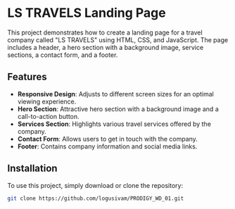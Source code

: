# LS TRAVELS Landing Page

This project demonstrates how to create a landing page for a travel company called "LS TRAVELS" using HTML, CSS, and JavaScript. The page includes a header, a hero section with a background image, service sections, a contact form, and a footer.


## Features

- **Responsive Design**: Adjusts to different screen sizes for an optimal viewing experience.
- **Hero Section**: Attractive hero section with a background image and a call-to-action button.
- **Services Section**: Highlights various travel services offered by the company.
- **Contact Form**: Allows users to get in touch with the company.
- **Footer**: Contains company information and social media links.

## Installation

To use this project, simply download or clone the repository:

```bash
git clone https://github.com/logusivam/PRODIGY_WD_01.git
```


